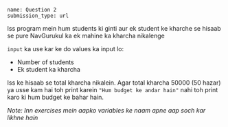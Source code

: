 ```ngMeta
name: Question 2
submission_type: url
```

Iss program mein hum students ki ginti aur ek student ke kharche se hisaab se pure NavGurukul ka ek mahine ka kharcha nikalenge

`input` ka use kar ke do values ka input lo:

* Number of students
* Ek student ka kharcha

Iss ke hisaab se total kharcha nikalein. Agar total kharcha 50000 (50 hazar) ya usse kam hai toh print karein `"Hum budget ke andar hain"` nahi toh print karo ki hum budget ke bahar hain.

*Note: Inn exercises mein aapko variables ke naam apne aap soch kar likhne hain*
